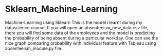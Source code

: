 # Sklearn_Machine-Learning
Machine-Learning using Sklearn
This is the model i learnt during my datascience course.
If you will open an absenteeism_new_data.csv file, there you will find some data of the employees and the model is 
predicting the probability of being absent during a particular workday.
One can see the nice graph comparing probability with individual feature with Tableau using absenteeism_module.py file.

